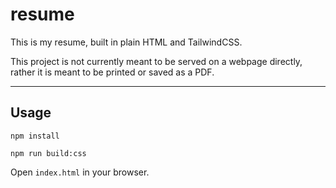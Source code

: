# resume

This is my resume, built in plain HTML and TailwindCSS.

This project is not currently meant to be served on a webpage directly, rather it is meant to be printed or saved as a PDF.

---

## Usage

`npm install`

`npm run build:css`

Open `index.html` in your browser.
